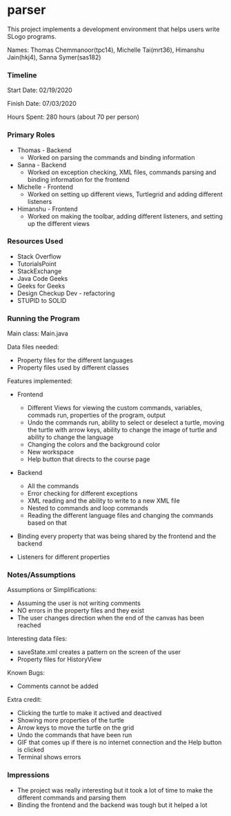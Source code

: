 parser
====

This project implements a development environment that helps users write SLogo programs.

Names: Thomas Chemmanoor(tpc14), Michelle Tai(mrt36), Himanshu Jain(hkj4), Sanna Symer(sas182)


### Timeline

Start Date: 02/19/2020

Finish Date: 07/03/2020

Hours Spent: 280 hours (about 70 per person)

### Primary Roles
 
*  Thomas - Backend 
    *  Worked on parsing the commands and binding information 
*  Sanna - Backend 
    *  Worked on exception checking, XML files, commands parsing and binding information for the frontend
*  Michelle - Frontend
    *  Worked on setting up different views, Turtlegrid and adding different listeners 
*  Himanshu - Frontend
    *  Worked on making the toolbar, adding different listeners, and setting up the different views 

### Resources Used

*  Stack Overflow
*  TutorialsPoint
*  StackExchange
*  Java Code Geeks
*  Geeks for Geeks
*  Design Checkup Dev - refactoring
*  STUPID to SOLID

### Running the Program

Main class: Main.java

Data files needed: 

*  Property files for the different languages
*  Property files used by different classes 

Features implemented: 

*  Frontend
    *  Different Views for viewing the custom commands, variables, commads run, properties of the program, output 
    *  Undo the commands run, ability to select or deselect a turtle, moving the turtle with arrow keys, ability to change the image of turtle and ability to change the language
    *  Changing the colors and the background color
    *  New workspace 
    *  Help button that directs to the course page 

* Backend 
    *  All the commands
    *  Error checking for different exceptions 
    *  XML reading and the ability to write to a new XML file 
    *  Nested to commands and loop commands 
    *  Reading the different language files and changing the commands based on that 

* Binding every property that was being shared by the frontend and the backend 
* Listeners for different properties 


### Notes/Assumptions

Assumptions or Simplifications: 
*  Assuming the user is not writing comments
*  NO errors in the property files and they exist 
*  The user changes direction when the end of the canvas has been reached  

Interesting data files:
*  saveState.xml creates a pattern on the screen of the user 
* Property files for HistoryView 

Known Bugs:
*  Comments cannot be added 

Extra credit:
*  Clicking the turtle to make it actived and deactived
*  Showing more properties of the turtle
*  Arrow keys to move the turtle on the grid 
*  Undo the commands that have been run 
*  GIF that comes up if there is no internet connection and the Help button is clicked 
*  Terminal shows errors 

### Impressions
*  The project was really interesting but it took a lot of time to make the different commands and parsing them 
*  Binding the frontend and the backend was tough but it helped a lot 

